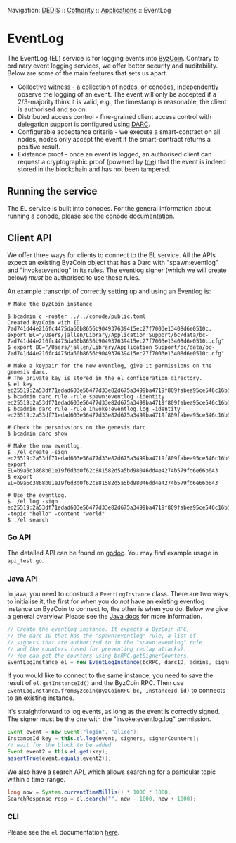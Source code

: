 Navigation: [DEDIS](https://github.com/dedis/doc/tree/master/README.md) ::
[Cothority](https://github.com/dedis/cothority/tree/main/README.md) ::
[Applications](https://github.com/dedis/cothority/blob/main/doc/Applications.md) ::
EventLog

# EventLog

The EventLog (EL) service is for logging events into
[ByzCoin](../byzcoin/README.md).
Contrary to ordinary event logging services, we offer better security and
auditability. Below are some of the main features that sets us apart.

- Collective witness - a collection of nodes, or conodes, independently observe
  the logging of an event. The event will only be accepted if a 2/3-majority
  think it is valid, e.g., the timestamp is reasonable, the client is
  authorised and so on.
- Distributed access control - fine-grained client access control with
  delegation support is configured using [DARC](../darc/README.md#darc).
- Configurable acceptance criteria - we execute a smart-contract on all nodes,
  nodes only accept the event if the smart-contract returns a positive result.
- Existance proof - once an event is logged, an authorised client can request
  a cryptographic proof (powered by [trie](../byzcoin/trie/README.md))
  that the event is indeed stored in the blockchain and has not been tampered.

## Running the service
The EL service is built into conodes. For the general information about
running a conode, please see the [conode documentation](../conode/README.md).

## Client API

We offer three ways for clients to connect to the EL service. All the
APIs expect an existing ByzCoin object that has a Darc with "spawn:eventlog"
and "invoke:eventlog" in its rules. The eventlog signer (which we will create
below) *must* be authorised to use these rules.

An example transcript of correctly setting up and using an Eventlog is:

```
# Make the ByzCoin instance

$ bcadmin c -roster ../../conode/public.toml
Created ByzCoin with ID 7ad741d44e216fc4475da60b8656b904937639415ec27f7003e13408d6e0510c.
export BC="/Users/jallen/Library/Application Support/bc/data/bc-7ad741d44e216fc4475da60b8656b904937639415ec27f7003e13408d6e0510c.cfg"
$ export BC="/Users/jallen/Library/Application Support/bc/data/bc-7ad741d44e216fc4475da60b8656b904937639415ec27f7003e13408d6e0510c.cfg"

# Make a keypair for the new eventlog, give it permissions on the genesis darc.
# The private key is stored in the el configuration directory.
$ el key
ed25519:2a53df71edad603e56477d33e82d675a3499ba4719f809fabea95ce546c16b5f
$ bcadmin darc rule -rule spawn:eventlog -identity ed25519:2a53df71edad603e56477d33e82d675a3499ba4719f809fabea95ce546c16b5f
$ bcadmin darc rule -rule invoke:eventlog.log -identity ed25519:2a53df71edad603e56477d33e82d675a3499ba4719f809fabea95ce546c16b5f

# Check the persmissions on the genesis darc.
$ bcadmin darc show

# Make the new eventlog.
$ ./el create -sign ed25519:2a53df71edad603e56477d33e82d675a3499ba4719f809fabea95ce546c16b5f
export EL=b9a6c3868b01e19f6d3d0f62c881582d5a5bd98046dd4e4274b579fd6e66b643
$ export EL=b9a6c3868b01e19f6d3d0f62c881582d5a5bd98046dd4e4274b579fd6e66b643

# Use the eventlog.
$ ./el log -sign ed25519:2a53df71edad603e56477d33e82d675a3499ba4719f809fabea95ce546c16b5f -topic "hello" -content "world"
$ ./el search
```

### Go API

The detailed API can be found on
[godoc](https://godoc.org/go.dedis.ch/cothority/eventlog). You may find example
usage in `api_test.go`.

### Java API
In java, you need to construct a `EventLogInstance` class. There are two ways
to initialise it, the first for when you do _not_ have an existing eventlog
instance on ByzCoin to connect to, the other is when you do. Below we give a
general overview. Please see the [Java docs](https://www.javadoc.io/doc/ch.epfl.dedis/cothority)
for more information.

```java
// Create the eventlog instance. It expects a ByzCoin RPC,
// the darc ID that has the "spawn:eventlog" rule, a list of
// signers that are authorized to in the "spawn:eventlog" rule
// and the counters (used for preventing replay attacks).
// You can get the counters using bcRPC.getSignerCounters.
EventLogInstance el = new EventLogInstance(bcRPC, darcID, admins, signerCounters);
```

If you would like to connect to the same instance, you need to save the result
of `el.getInstanceId()` and the ByzCoin RPC. Then use
`EventLogInstance.fromByzcoin(ByzCoinRPC bc, InstanceId id)` to connects to an
existing instance.

It's straightforward to log events, as long as the event is correctly signed.
The signer must be the one with the "invoke:eventlog.log" permission.
```java
Event event = new Event("login", "alice");
InstanceId key = this.el.log(event, signers, signerCounters);
// wait for the block to be added
Event event2 = this.el.get(key);
assertTrue(event.equals(event2));
```

We also have a search API, which allows searching for a particular topic within
a time-range.
```java
long now = System.currentTimeMillis() * 1000 * 1000;
SearchResponse resp = el.search("", now - 1000, now + 1000);
```

### CLI
Please see the `el` documentation [here](el/README.md).
